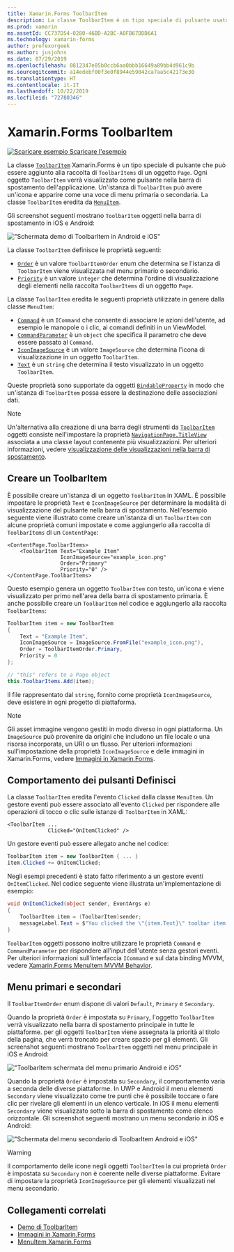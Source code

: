 ```yaml
---
title: Xamarin.Forms ToolbarItem
description: La classe ToolbarItem è un tipo speciale di pulsante usato nella barra di spostamento di un'applicazione.
ms.prod: xamarin
ms.assetId: CC737D54-0280-46BD-A2BC-A0FB67DDD6A1
ms.technology: xamarin-forms
author: profexorgeek
ms.author: jusjohns
ms.date: 07/29/2019
ms.openlocfilehash: 0812347e85b0ccb6aa0bbb16649a89bb4d961c9b
ms.sourcegitcommit: a14edebf00f3e0f8944e59042ca7aa5c42173e30
ms.translationtype: HT
ms.contentlocale: it-IT
ms.lasthandoff: 10/22/2019
ms.locfileid: "72780346"
---
```

# <a name="xamarinforms-toolbaritem"></a>Xamarin.Forms ToolbarItem

[![Scaricare esempio](~/media/shared/download.png) Scaricare l'esempio](https://docs.microsoft.com/samples/xamarin/xamarin-forms-samples/userinterface-toolbaritem/)

La classe [`ToolbarItem`](xref:Xamarin.Forms.ToolbarItem) Xamarin.Forms è un tipo speciale di pulsante che può essere aggiunto alla raccolta di `ToolbarItems` di un oggetto `Page`. Ogni oggetto `ToolbarItem` verrà visualizzato come pulsante nella barra di spostamento dell'applicazione. Un'istanza di `ToolbarItem` può avere un'icona e apparire come una voce di menu primaria o secondaria. La classe `ToolbarItem` eredita da [`MenuItem`](xref:Xamarin.Forms.MenuItem).

Gli screenshot seguenti mostrano `ToolbarItem` oggetti nella barra di spostamento in iOS e Android:

!["Schermata demo di ToolbarItem in Android e iOS"](toolbaritem-images/toolbaritem-device-screenshot.png "Schermata demo di ToolbarItem in Android e iOS")

La classe `ToolbarItem` definisce le proprietà seguenti:

* [`Order`](xref:Xamarin.Forms.ToolbarItem.Order) è un valore `ToolbarItemOrder` enum che determina se l'istanza di `ToolbarItem` viene visualizzata nel menu primario o secondario.
* [`Priority`](xref:Xamarin.Forms.ToolbarItem.Priority) è un valore `integer` che determina l'ordine di visualizzazione degli elementi nella raccolta `ToolbarItems` di un oggetto `Page`.

La classe `ToolbarItem` eredita le seguenti proprietà utilizzate in genere dalla classe `MenuItem`:

* [`Command`](xref:Xamarin.Forms.MenuItem.Command) è un `ICommand` che consente di associare le azioni dell'utente, ad esempio le manopole o i clic, ai comandi definiti in un ViewModel.
* [`CommandParameter`](xref:Xamarin.Forms.MenuItem.CommandParameter) è un `object` che specifica il parametro che deve essere passato al `Command`.
* [`IconImageSource`](xref:Xamarin.Forms.MenuItem.IconImageSource) è un valore `ImageSource` che determina l'icona di visualizzazione in un oggetto `ToolbarItem`.
* [`Text`](xref:Xamarin.Forms.MenuItem.Text) è un `string` che determina il testo visualizzato in un oggetto `ToolbarItem`.

Queste proprietà sono supportate da oggetti [`BindableProperty`](xref:Xamarin.Forms.BindableProperty) in modo che un'istanza di `ToolbarItem` possa essere la destinazione delle associazioni dati.

> [!NOTE]
> Un'alternativa alla creazione di una barra degli strumenti da [`ToolbarItem`](xref:Xamarin.Forms.ToolbarItem) oggetti consiste nell'impostare la proprietà [`NavigationPage.TitleView`](xref:Xamarin.Forms.NavigationPage.TitleViewProperty) associata a una classe layout contenente più visualizzazioni. Per ulteriori informazioni, vedere [visualizzazione delle visualizzazioni nella barra di spostamento](~/xamarin-forms/app-fundamentals/navigation/hierarchical.md#displaying-views-in-the-navigation-bar).

## <a name="create-a-toolbaritem"></a>Creare un ToolbarItem

È possibile creare un'istanza di un oggetto `ToolbarItem` in XAML. È possibile impostare le proprietà `Text` e `IconImageSource` per determinare la modalità di visualizzazione del pulsante nella barra di spostamento. Nell'esempio seguente viene illustrato come creare un'istanza di un `ToolbarItem` con alcune proprietà comuni impostate e come aggiungerlo alla raccolta di `ToolbarItems` di un `ContentPage`:

```xaml
<ContentPage.ToolbarItems>
    <ToolbarItem Text="Example Item"
                 IconImageSource="example_icon.png"
                 Order="Primary"
                 Priority="0" />
</ContentPage.ToolbarItems>
```

Questo esempio genera un oggetto `ToolbarItem` con testo, un'icona e viene visualizzato per primo nell'area della barra di spostamento primaria. È anche possibile creare un `ToolbarItem` nel codice e aggiungerlo alla raccolta `ToolbarItems`:

```csharp
ToolbarItem item = new ToolbarItem
{
    Text = "Example Item",
    IconImageSource = ImageSource.FromFile("example_icon.png"),
    Order = ToolbarItemOrder.Primary,
    Priority = 0
};

// "this" refers to a Page object
this.ToolbarItems.Add(item);
```

Il file rappresentato dal `string`, fornito come proprietà `IconImageSource`, deve esistere in ogni progetto di piattaforma.

> [!NOTE]
> Gli asset immagine vengono gestiti in modo diverso in ogni piattaforma. Un `ImageSource` può provenire da origini che includono un file locale o una risorsa incorporata, un URI o un flusso. Per ulteriori informazioni sull'impostazione della proprietà `IconImageSource` e delle immagini in Xamarin.Forms, vedere [Immagini in Xamarin.Forms](~/xamarin-forms/user-interface/images.md).

## <a name="define-button-behavior"></a>Comportamento dei pulsanti Definisci

La classe `ToolbarItem` eredita l'evento `Clicked` dalla classe `MenuItem`. Un gestore eventi può essere associato all'evento `Clicked` per rispondere alle operazioni di tocco o clic sulle istanze di `ToolbarItem` in XAML:

```xaml
<ToolbarItem ...
             Clicked="OnItemClicked" />
```

Un gestore eventi può essere allegato anche nel codice:

```csharp
ToolbarItem item = new ToolbarItem { ... }
item.Clicked += OnItemClicked;
```

Negli esempi precedenti è stato fatto riferimento a un gestore eventi `OnItemClicked`. Nel codice seguente viene illustrata un'implementazione di esempio:

```csharp
void OnItemClicked(object sender, EventArgs e)
{
    ToolbarItem item = (ToolbarItem)sender;
    messageLabel.Text = $"You clicked the \"{item.Text}\" toolbar item.";
}
```

`ToolbarItem` oggetti possono inoltre utilizzare le proprietà `Command` e `CommandParameter` per rispondere all'input dell'utente senza gestori eventi. Per ulteriori informazioni sull'interfaccia `ICommand` e sul data binding MVVM, vedere [Xamarin.Forms MenuItem MVVM Behavior](~/xamarin-forms/user-interface/menuitem.md#define-menuitem-behavior-with-mvvm).

## <a name="primary-and-secondary-menus"></a>Menu primari e secondari

Il `ToolbarItemOrder` enum dispone di valori `Default`, `Primary` e `Secondary`.

Quando la proprietà `Order` è impostata su `Primary`, l'oggetto `ToolbarItem` verrà visualizzato nella barra di spostamento principale in tutte le piattaforme. per gli oggetti `ToolbarItem` viene assegnata la priorità al titolo della pagina, che verrà troncato per creare spazio per gli elementi. Gli screenshot seguenti mostrano `ToolbarItem` oggetti nel menu principale in iOS e Android:

!["ToolbarItem schermata del menu primario Android e iOS"](toolbaritem-images/toolbaritem-primary-menu.png "Schermata del menu primario di ToolbarItem in Android e iOS")

Quando la proprietà `Order` è impostata su `Secondary`, il comportamento varia a seconda delle diverse piattaforme. In UWP e Android il menu elementi `Secondary` viene visualizzato come tre punti che è possibile toccare o fare clic per rivelare gli elementi in un elenco verticale. In iOS il menu elementi `Secondary` viene visualizzato sotto la barra di spostamento come elenco orizzontale. Gli screenshot seguenti mostrano un menu secondario in iOS e Android:

!["Schermata del menu secondario di ToolbarItem Android e iOS"](toolbaritem-images/toolbaritem-secondary-menu.png "Schermata del menu secondario di ToolbarItem in Android e iOS")

> [!WARNING]
> Il comportamento delle icone negli oggetti `ToolbarItem` la cui proprietà `Order` è impostata su `Secondary` non è coerente nelle diverse piattaforme. Evitare di impostare la proprietà `IconImageSource` per gli elementi visualizzati nel menu secondario.

## <a name="related-links"></a>Collegamenti correlati

* [Demo di ToolbarItem](https://docs.microsoft.com/samples/xamarin/xamarin-forms-samples/userinterface-toolbaritem/)
* [Immagini in Xamarin.Forms](~/xamarin-forms/user-interface/images.md)
* [MenuItem Xamarin.Forms](~/xamarin-forms/user-interface/menuitem.md)
